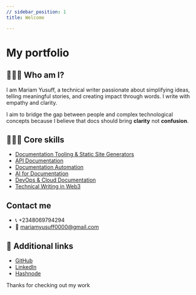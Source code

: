 ```yaml
---
// sidebar_position: 1
title: Welcome

---
```


# My portfolio
## 👩🏽‍💻 Who am I?

I am Mariam Yusuff, a technical writer passionate about simplifying ideas, telling meaningful stories, and creating impact through words. I write with empathy and clarity.   

I aim to bridge the gap between people and complex technological concepts because I believe that docs should bring **clarity** not **confusion**.



## 🤹🏽‍♀️ Core skills
- [Documentation Tooling & Static Site Generators](./documentation-tooling/intro) 
- [API Documentation ](./api-documentation/intro) 
- [Documentation Automation](./docs-automation/intro) 
- [AI for Documentation](./ai-documentation/intro) 
- [DevOps & Cloud Documentation](./devops-cloud-documentation/intro)
- [Technical Writing in Web3](./web3-documentation/intro)


## Contact me
- 📞 +2348069794294   
- 📩 mariamyusuff0000@gmail.com


## 🔗 Additional links
- [GitHub](https://github.com/MwithHeart/writetech-accelerator-portfolio-mariam)
- [LinkedIn](https://linkedin.com/in/yusuff-mariam)
- [Hashnode](https://mwithheart.hashnode.dev/)

Thanks for checking out my work
